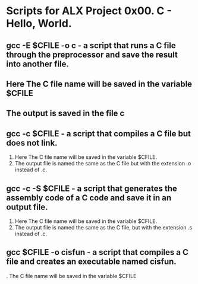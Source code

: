 # Scripts for ALX Project 0x00. C - Hello, World.

## gcc -E $CFILE -o c - a script that runs a C file through the preprocessor and save the result into another file. 
## Here The C file name will be saved in the variable $CFILE
## The output is saved in the file c

## gcc -c $CFILE  -  a script that compiles a C file but does not link.
1.  Here The C file name will be saved in the variable $CFILE.
2.  The output file is named the same as the C file but with the extension .o instead of .c. 

## gcc -c -S $CFILE  - a script that generates the assembly code of a C code and save it in an output file.
1.  Here The C file name will be saved in the variable $CFILE.
2.  The output file is named the same as the C file, but with the extension .s instead of .c. 

## gcc $CFILE -o cisfun  - a script that compiles a C file and creates an executable named cisfun.
. The C file name will be saved in the variable $CFILE

##
